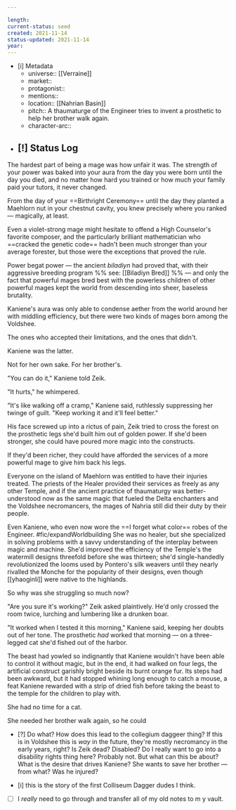 ```yaml
---

length:
current-status: seed
created: 2021-11-14
status-updated: 2021-11-14
year:
---
```


- [i] Metadata
	- universe:: [[Verraine]]
	- market:: 
	- protagonist:: 
	- mentions::
	- location:: [[Nahrian Basin]]
	- pitch:: A thaumaturge of the Engineer tries to invent a prosthetic to help her brother walk again. 
	- character-arc::
- [!] Status Log
	- 

The hardest part of being a mage was how unfair it was. The strength of your power was baked into your aura from the day you were born until the day you died, and no matter how hard you trained or how much your family paid your tutors, it never changed. 

From the day of your ==Birthright Ceremony== until the day they planted a Maehlorn nut in your chestnut cavity, you knew precisely where you ranked — magically, at least.

Even a violet-strong mage might hesitate to offend a High Counselor's favorite composer, and the particularly brilliant mathematician who ==cracked the genetic code== hadn't been much stronger than your average forester, but those were the exceptions that proved the rule.

Power begat power — the ancient _biladiyn_ had proved that, with their aggressive breeding program %% see: [[Biladiyn Bred]] %% — and only the fact that powerful mages bred best with the powerless children of other powerful mages kept the world from descending into sheer, baseless brutality. 

Kaniene's aura was only able to condense aether from the world around her with middling efficiency, but there were two kinds of mages born among the Voldshee. 

The ones who accepted their limitations, and the ones that didn't. 

Kaniene was the latter. 

Not for her own sake. For her brother's. 

"You can do it," Kaniene told Zeik. 

"It hurts," he whimpered. 

"It's like walking off a cramp," Kaniene said, ruthlessly suppressing her twinge of guilt. "Keep working it and it'll feel better." 

His face screwed up into a rictus of pain, Zeik tried to cross the forest on the prosthetic legs she'd built him out of golden power. If she'd been stronger, she could have poured more magic into the constructs.

If they'd been richer, they could have afforded the services of a more powerful mage to give him back his legs. 

Everyone on the island of Maehlorn was entitled to have their injuries treated. The priests of the Healer provided their services as freely as any other Temple, and if the ancient practice of thaumaturgy was better-understood now as the same magic that fueled the Delta enchanters and the Voldshee necromancers, the mages of Nahria still did their duty by their people. 

Even Kaniene, who even now wore the ==I forget what color== robes of the Engineer. #fic/expandWorldbuilding She was no healer, but she specialized in solving problems with a savvy understanding of the interplay between magic and machine. She'd improved the efficiency of the Temple's the watermill designs threefold before she was thirteen; she'd single-handedly revolutionized the looms used by Pontero's silk weavers until they nearly rivalled the Monche for the popularity of their designs, even though [[yhaoginli]] were native to the highlands. 

So why was she struggling so much now? 

"Are you sure it's working?" Zeik asked plaintively. He'd only crossed the room twice, lurching and lumbering like a drunken boar. 

"It worked when I tested it this morning," Kaniene said, keeping her doubts out of her tone. The prosthetic _had_ worked that morning — on a three-legged cat she'd fished out of the harbor. 

The beast had yowled so indignantly that Kaniene wouldn't have been able to control it without magic, but in the end, it had walked on four legs, the artificial construct garishly bright beside its burnt orange fur. Its steps had been awkward, but it had stopped whining long enough to catch a mouse, a feat Kaniene rewarded with a strip of dried fish before taking the beast to the temple for the children to play with.

She had no time for a cat.

She needed her brother walk again, so he could 

- [?] Do what? How does this lead to the collegium daggeer thing? If this is in Voldshee this is _way_ in the future, they're mostly necromancy in the early years, right? Is Zeik dead? Disabled? Do I really want to go into a disability rights thing here? Probably not. But what can this be about? What is the desire that drives Kaniene? She wants to save her brother — from what? Was he injured? 

- [i] this is the story of the first Colliseum Dagger dudes I think. 
- [ ] I _really_ need to go through and transfer all of my old notes to m y vault. 